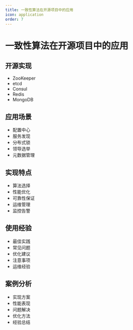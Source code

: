 ```yaml
---
title: 一致性算法在开源项目中的应用
icon: application
order: 7
---
```


# 一致性算法在开源项目中的应用

## 开源实现
- ZooKeeper
- etcd
- Consul
- Redis
- MongoDB

## 应用场景
- 配置中心
- 服务发现
- 分布式锁
- 领导选举
- 元数据管理

## 实现特点
- 算法选择
- 性能优化
- 可靠性保证
- 运维管理
- 监控告警

## 使用经验
- 最佳实践
- 常见问题
- 优化建议
- 注意事项
- 运维经验

## 案例分析
- 实现方案
- 性能表现
- 问题解决
- 优化方法
- 经验总结
